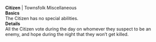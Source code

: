 **Citizen** | Townsfolk Miscellaneous  
__Basics__  
The Citizen has no special abilities.  
__Details__  
All the Citizen vote during the day on whomever they suspect to be an enemy, and hope during the night that they won’t get killed.  


